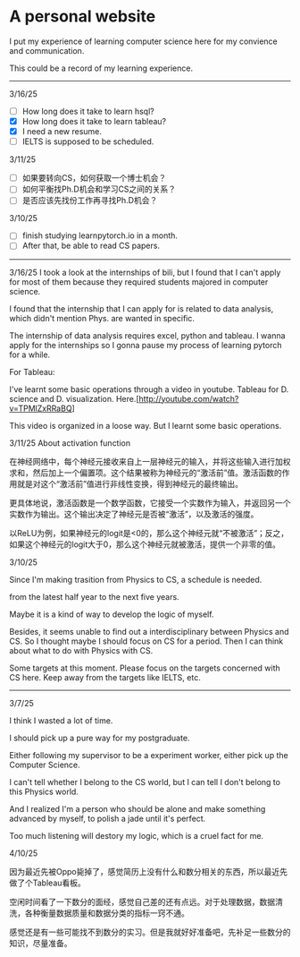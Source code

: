 # A personal website
I put my experience of learning computer science here for my convience and communication.

This could be a record of my learning experience.

---
3/16/25
- [ ] How long does it take to learn hsql?
- [x] How long does it take to learn tableau?
- [x] I need a new resume.
- [ ] IELTS is supposed to be scheduled.

3/11/25

- [ ] 如果要转向CS，如何获取一个博士机会？
- [ ] 如何平衡找Ph.D机会和学习CS之间的关系？
- [ ] 是否应该先找份工作再寻找Ph.D机会？

3/10/25
- [ ] finish studying learnpytorch.io in a month.
- [ ] After that, be able to read CS papers.

---
3/16/25
I took a look at the internships of bili, but I found that I can't apply for most of them because they required students majored in computer science.

I found that the internship that I can apply for is related to data analysis, which didn't mention Phys. are wanted in specific.

The internship of data analysis requires excel, python and tableau. I wanna apply for the internships so I gonna pause my process of learning pytorch for a while.

For Tableau:

I've learnt some basic operations through a video in youtube. Tableau for D. science and D. visualization. Here.[http://youtube.com/watch?v=TPMlZxRRaBQ]

This video is organized in a loose way. But I learnt some basic operations.


3/11/25
About activation function

在神经网络中，每个神经元接收来自上一层神经元的输入，并将这些输入进行加权求和，然后加上一个偏置项。这个结果被称为神经元的“激活前”值。激活函数的作用就是对这个“激活前”值进行非线性变换，得到神经元的最终输出。

更具体地说，激活函数是一个数学函数，它接受一个实数作为输入，并返回另一个实数作为输出。这个输出决定了神经元是否被“激活”，以及激活的强度。

以ReLU为例，如果神经元的logit是<0的，那么这个神经元就“不被激活”；反之，如果这个神经元的logit大于0，那么这个神经元就被激活，提供一个非零的值。

3/10/25

Since I'm making trasition from Physics to CS, a schedule is needed.

from the latest half year to the next five years.

Maybe it is a kind of way to develop the logic of myself.

Besides, it seems unable to find out a interdisciplinary between Physics and CS. 
So I thought maybe I should focus on CS for a period.
Then I can think about what to do with Physics with CS.

Some targets at this moment. 
Please focus on the targets concerned with CS here.
Keep away from the targets like IELTS, etc.

---
3/7/25

I think I wasted a lot of time. 

I should pick up a pure way for my postgraduate.

Either following my supervisor to be a experiment worker, either pick up the Computer Science.

I can't tell whether I belong to the CS world, but I can tell I don't belong to this Physics world.

And I realized I'm a person who should be alone and make something advanced by myself, to polish a jade until it's perfect. 

Too much listening will destory my logic, which is a cruel fact for me.

4/10/25

因为最近先被Oppo毙掉了，感觉简历上没有什么和数分相关的东西，所以最近先做了个Tableau看板。

空闲时间看了一下数分的面经，感觉自己差的还有点远。对于处理数据，数据清洗，各种衡量数据质量和数据分类的指标一窍不通。

感觉还是有一些可能找不到数分的实习。但是我就好好准备吧，先补足一些数分的知识，尽量准备。

